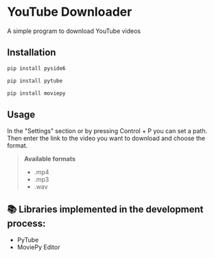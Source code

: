 # YouTube Downloader

A simple program to download YouTube videos

## Installation
```bash
pip install pyside6
```
```bash
pip install pytube
```
```bash
pip install moviepy
```

## Usage
In the "Settings" section or by pressing Control + P you can set a path. Then enter the link to the video you want to download and choose the format.

> **Available formats**  
> - .mp4
> - .mp3
> - .wav


## 📚 Libraries implemented in the development process: 
- PyTube
- MoviePy Editor
